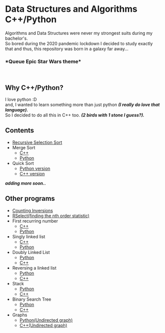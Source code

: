 # Data Structures and Algorithms C++/Python

Algorithms and Data Structures were never my strongest suits during my bachelor's.<br> 
So bored during the 2020 pandemic lockdown I decided to study exactly that and thus, this repository was born in a galaxy far away...<br>
 <h3> *Queue Epic Star Wars theme*</h3>
 
 <br><H2> Why C++/Python? </h2>
  I love python :D<br>
  and, I wanted to learn something more than just python <i><b>(I really do love that language).</b></i>
  <br>So I decided to do all this in C++ too. <b><i>(2 birds with 1 stone I guess?).</b></i>
 
 <h2> Contents </h2>
 <ul><li><a href='https://github.com/stqc/datastructures_algorithms_cpp_py/blob/master/recursive_selection_sort.cpp'>Recursive Selection Sort</a> </li>
 <li> Merge Sort<ul>
  <li> <a href='https://github.com/stqc/datastructures_algorithms_cpp/blob/master/merge_sort.cpp'>C++</a> </li>
  <li> <a href='https://github.com/stqc/datastructures_algorithms_cpp_py/blob/master/merge_sort.py'> Python</a></li></ul></li>
 <li>Quick Sort<ul><li><a href='https://github.com/stqc/datastructures_algorithms_cpp_py/blob/master/quick_sort.py'> Python version </a></li>
  <li><a href = 'https://github.com/stqc/datastructures_algorithms_cpp_py/blob/master/quick_sort.cpp'>C++ version</a></li></ul></li>
 </ul>
 
 <b><i>adding more soon..</b></i>
<br><h2> Other programs</h2>
<ul><li><a href='https://github.com/stqc/datastructures_algorithms_cpp/blob/master/counting_inversions.cpp'>Counting Inversions</a></li>
 <li><a href='https://github.com/stqc/datastructures_algorithms_cpp_py/blob/master/quick_sort_search.cpp'>RSelect(finding the nth order statistic)</a></li>
 <li>First recurring number<ul>
  <li><a href='https://github.com/stqc/datastructures_algorithms_cpp_py/blob/master/first_recurring_number.cpp'>C++</a></li>
  <li><a href='https://github.com/stqc/datastructures_algorithms_cpp_py/blob/master/first_recurring_number.py'>Python</a></li></ul></li>
 <li>Singly linked list<ul> <li> <a href ='https://github.com/stqc/datastructures_algorithms_cpp_py/blob/master/singly_linked_list.cpp'>C++</a></li>
  <li><a href = 'https://github.com/stqc/datastructures_algorithms_cpp_py/blob/master/singly_linked_list.py'>Python</a></li></ul></li>
 <li>Doubly Linked List
  <ul>
   <li><a href='https://github.com/stqc/datastructures_algorithms_cpp_py/blob/master/doubly_linked_list.py'> Python</a></li>
   <li><a href='https://github.com/stqc/datastructures_algorithms_cpp_py/blob/master/doubly_linked_list.cpp'> C++</a></li>
  </ul>
 </li>
 <li> Reversing a linked list
  <ul>
   <li><a href='https://github.com/stqc/datastructures_algorithms_cpp_py/blob/master/reversing_linked_list.py'>Python</a></li>
   <li><a href='https://github.com/stqc/datastructures_algorithms_cpp_py/blob/master/reversing_linked_list.cpp'> C++</a></li>
  </ul>
 </li>
 <li> Stack
  <ul>
   <li> <a href = 'https://github.com/stqc/datastructures_algorithms_cpp_py/blob/master/stack.py'> Python </a> </li>
   <li> <a href ='https://github.com/stqc/datastructures_algorithms_cpp_py/blob/master/stack.cpp'> C++ </a></li>
  </ul>
 </li>
 <li>Binary Search Tree
  <ul>
   <li> <a href='https://github.com/stqc/datastructures_algorithms_cpp_py/blob/master/binary_search_tree.py'>Python</a>
   </li>
   <li><a href='https://github.com/stqc/datastructures_algorithms_cpp_py/blob/master/binary_search_tree.cpp'> C++ </a>
   </li>
  </ul>
 </li>
 <li>
  Graphs
  <ul>
   <li>
    <a href ='https://github.com/stqc/datastructures_algorithms_cpp_py/blob/master/undirected_graph.py'>Python(Undirected graph)</a>
   </li>
   <li>
    <a href ='https://github.com/stqc/datastructures_algorithms_cpp_py/blob/master/undirected_graph.cpp'>C++(Undirected graph)</a>
   </li>
</ul>
 
